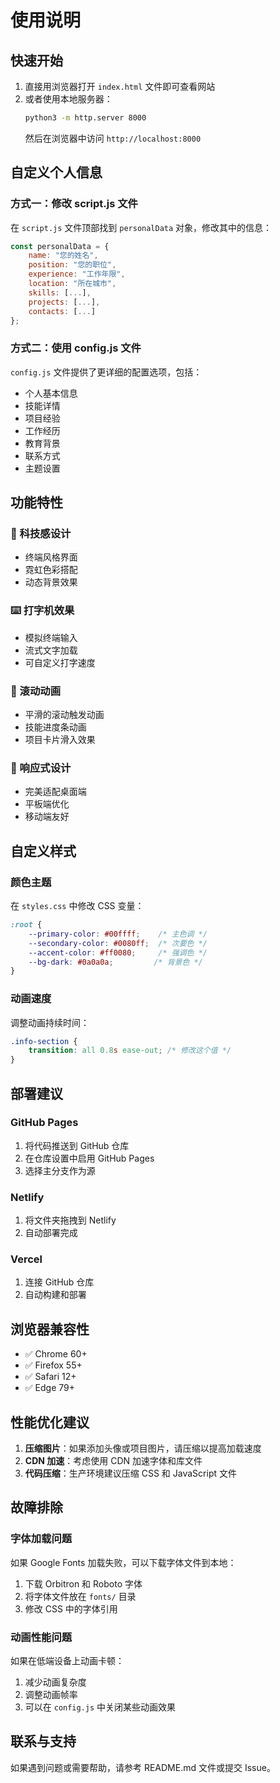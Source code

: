 # 使用说明

## 快速开始

1. 直接用浏览器打开 `index.html` 文件即可查看网站
2. 或者使用本地服务器：
   ```bash
   python3 -m http.server 8000
   ```
   然后在浏览器中访问 `http://localhost:8000`

## 自定义个人信息

### 方式一：修改 script.js 文件

在 `script.js` 文件顶部找到 `personalData` 对象，修改其中的信息：

```javascript
const personalData = {
    name: "您的姓名",
    position: "您的职位",
    experience: "工作年限",
    location: "所在城市",
    skills: [...],
    projects: [...],
    contacts: [...]
};
```

### 方式二：使用 config.js 文件

`config.js` 文件提供了更详细的配置选项，包括：
- 个人基本信息
- 技能详情
- 项目经验
- 工作经历
- 教育背景
- 联系方式
- 主题设置

## 功能特性

### 🎨 科技感设计
- 终端风格界面
- 霓虹色彩搭配
- 动态背景效果

### ⌨️ 打字机效果
- 模拟终端输入
- 流式文字加载
- 可自定义打字速度

### 🎯 滚动动画
- 平滑的滚动触发动画
- 技能进度条动画
- 项目卡片滑入效果

### 📱 响应式设计
- 完美适配桌面端
- 平板端优化
- 移动端友好

## 自定义样式

### 颜色主题
在 `styles.css` 中修改 CSS 变量：

```css
:root {
    --primary-color: #00ffff;    /* 主色调 */
    --secondary-color: #0080ff;  /* 次要色 */
    --accent-color: #ff0080;     /* 强调色 */
    --bg-dark: #0a0a0a;         /* 背景色 */
}
```

### 动画速度
调整动画持续时间：

```css
.info-section {
    transition: all 0.8s ease-out; /* 修改这个值 */
}
```

## 部署建议

### GitHub Pages
1. 将代码推送到 GitHub 仓库
2. 在仓库设置中启用 GitHub Pages
3. 选择主分支作为源

### Netlify
1. 将文件夹拖拽到 Netlify
2. 自动部署完成

### Vercel
1. 连接 GitHub 仓库
2. 自动构建和部署

## 浏览器兼容性
- ✅ Chrome 60+
- ✅ Firefox 55+
- ✅ Safari 12+
- ✅ Edge 79+

## 性能优化建议

1. **压缩图片**：如果添加头像或项目图片，请压缩以提高加载速度
2. **CDN 加速**：考虑使用 CDN 加速字体和库文件
3. **代码压缩**：生产环境建议压缩 CSS 和 JavaScript 文件

## 故障排除

### 字体加载问题
如果 Google Fonts 加载失败，可以下载字体文件到本地：
1. 下载 Orbitron 和 Roboto 字体
2. 将字体文件放在 `fonts/` 目录
3. 修改 CSS 中的字体引用

### 动画性能问题
如果在低端设备上动画卡顿：
1. 减少动画复杂度
2. 调整动画帧率
3. 可以在 `config.js` 中关闭某些动画效果

## 联系与支持

如果遇到问题或需要帮助，请参考 README.md 文件或提交 Issue。
